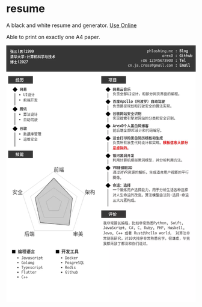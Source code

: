 # resume
A black and white resume and generator. [Use Online](https://arex0.com/link/github/resume/resume.html)

Able to print on exactly one A4 paper.

![image](https://raw.githubusercontent.com/arex0/arex0.github.io/master/link/github/pic/resume.webp)
